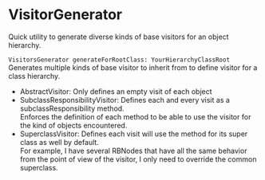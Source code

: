 # VisitorGenerator
Quick utility to generate diverse kinds of base visitors for an object hierarchy.

```VisitorsGenerator generateForRootClass: YourHierarchyClassRoot```  
Generates multiple kinds of base visitor to inherit from to define visitor for a class hierarchy.  
- AbstractVisitor: Only defines an empty visit of each object  
- SubclassResponsibilityVisitor: Defines each and every visit as a subclassResponsibility method.   
  Enforces the definition of each method to be able to use the visitor for the kind of objects encountered.  
- SuperclassVisitor: Defines each visit will use the method for its super class as well by default.  
  For example, I have several RBNodes that have all the same behavior from the point of view of the visitor, I only need to override the common superclass.  
